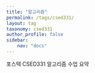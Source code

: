 ```yaml
---
title: "알고리즘"
permalink: /tags/csed331/
layout: tag
taxonomy: csed331
author_profile: false
sidebar:
    nav: "docs"
---
```


포스텍 CSED331 알고리즘 수업 요약